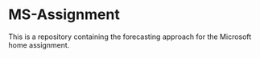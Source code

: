 # MS-Assignment
This is a repository containing the forecasting approach for the Microsoft home assignment.
